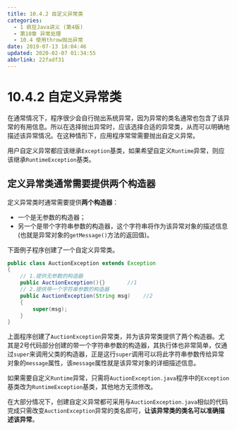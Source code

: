 ```yaml
---
title: 10.4.2 自定义异常类
categories: 
  - 1 疯狂Java讲义 (第4版)
  - 第10章 异常处理
  - 10.4 使用throw抛出异常
date: 2019-07-13 18:04:46
updated: 2020-02-07 01:34:55
abbrlink: 22fadf31
---
```

# 10.4.2 自定义异常类
在通常情况下，程序很少会自行抛出系统异常，因为异常的类名通常也包含了该异常的有用信息。所以在选择抛出异常时，应该选择合适的异常类，从而可以明确地描述该异常情况。在这种情形下，应用程序常常需要抛出自定义异常。

用户自定义异常都应该继承`Exception`基类，如果希望自定义`Runtime`异常，则应该继承`RuntimeException`基类。

## 定义异常类通常需要提供两个构造器
定义异常类时通常需要提供**两个构造器**：
- 一个是无参数的构造器；
- 另一个是带个字符串参数的构造器，这个字符串将作为该异常对象的描述信息(也就是异常对象的`getMessage()`方法的返回值)。

下面例子程序创建了一个自定义异常类。
```java
public class AuctionException extends Exception
{
    // 1.提供无参数的构造器
    public AuctionException(){}       //1
    // 2.提供带一个字符串参数的构造器
    public AuctionException(String msg)    //2
    {
        super(msg);
    }
}
```
上面程序创建了`AuctionException`异常类，并为该异常类提供了两个构造器。尤其是2号代码部分创建的带一个字符串参数的构造器，其执行体也非常简单，仅通过`super`来调用父类的构造器，正是这行`super`调用可以将此字符串参数传给异常对象的`message`属性，该`message`属性就是该异常对象的详细描述信息。

如果需要自定义`Runtime`异常，只需将`AuctionException.java`程序中的`Exception`基类改为`RuntimeException`基类，其他地方无须修改。

在大部分情况下，创建自定义异常都可采用与`AuctionException.java`相似的代码完成只需改变`AuctionException`异常的类名即可，**让该异常类的类名可以准确描述该异常**。

